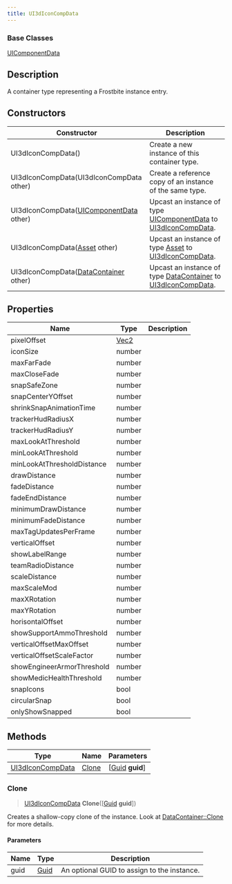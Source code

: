 ```yaml
---
title: UI3dIconCompData
---
```

### Base Classes

[UIComponentData](UIComponentData)

## Description

A container type representing a Frostbite instance entry.

## Constructors

| Constructor                                                                 | Description                                                                                                             |
| --------------------------------------------------------------------------- | ----------------------------------------------------------------------------------------------------------------------- |
| UI3dIconCompData()                                                          | Create a new instance of this container type.                                                                           |
| UI3dIconCompData(UI3dIconCompData other)                                    | Create a reference copy of an instance of the same type.                                                                |
| UI3dIconCompData([UIComponentData](UIComponentData) other)                  | Upcast an instance of type [UIComponentData](UIComponentData) to [UI3dIconCompData](UI3dIconCompData).                  |
| UI3dIconCompData([Asset](Asset) other)                                      | Upcast an instance of type [Asset](Asset) to [UI3dIconCompData](UI3dIconCompData).                                      |
| UI3dIconCompData([DataContainer](/vext/ref/shared/class/datacontainer) other) | Upcast an instance of type [DataContainer](/vext/ref/shared/class/datacontainer) to [UI3dIconCompData](UI3dIconCompData). |

## Properties

| Name                       | Type                              | Description |
| -------------------------- | --------------------------------- | ----------- |
| pixelOffset                | [Vec2](/vext/ref/shared/class/Vec2) |             |
| iconSize                   | number                            |             |
| maxFarFade                 | number                            |             |
| maxCloseFade               | number                            |             |
| snapSafeZone               | number                            |             |
| snapCenterYOffset          | number                            |             |
| shrinkSnapAnimationTime    | number                            |             |
| trackerHudRadiusX          | number                            |             |
| trackerHudRadiusY          | number                            |             |
| maxLookAtThreshold         | number                            |             |
| minLookAtThreshold         | number                            |             |
| minLookAtThresholdDistance | number                            |             |
| drawDistance               | number                            |             |
| fadeDistance               | number                            |             |
| fadeEndDistance            | number                            |             |
| minimumDrawDistance        | number                            |             |
| minimumFadeDistance        | number                            |             |
| maxTagUpdatesPerFrame      | number                            |             |
| verticalOffset             | number                            |             |
| showLabelRange             | number                            |             |
| teamRadioDistance          | number                            |             |
| scaleDistance              | number                            |             |
| maxScaleMod                | number                            |             |
| maxXRotation               | number                            |             |
| maxYRotation               | number                            |             |
| horisontalOffset           | number                            |             |
| showSupportAmmoThreshold   | number                            |             |
| verticalOffsetMaxOffset    | number                            |             |
| verticalOffsetScaleFactor  | number                            |             |
| showEngineerArmorThreshold | number                            |             |
| showMedicHealthThreshold   | number                            |             |
| snapIcons                  | bool                              |             |
| circularSnap               | bool                              |             |
| onlyShowSnapped            | bool                              |             |

## Methods

| Type                                 | Name            | Parameters                                     |
| ------------------------------------ | --------------- | ---------------------------------------------- |
| [UI3dIconCompData](UI3dIconCompData) | [Clone](#clone) | \[[Guid](/vext/ref/shared/class/guid) **guid**\] |

### Clone

> [UI3dIconCompData](UI3dIconCompData) **Clone**(\[[Guid](/vext/ref/shared/class/guid) **guid**\])

Creates a shallow-copy clone of the instance. Look at [DataContainer::Clone](/vext/ref/shared/class/datacontainer#clone) for more details.

#### Parameters

| Name | Type         | Description                                 |
| ---- | ------------ | ------------------------------------------- |
| guid | [Guid](Guid) | An optional GUID to assign to the instance. |
